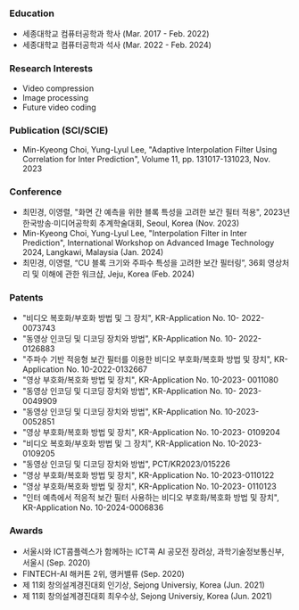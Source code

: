 ### Education
- 세종대학교 컴퓨터공학과 학사 (Mar. 2017 - Feb. 2022)
- 세종대학교 컴퓨터공학과 석사 (Mar. 2022 - Feb. 2024)

### Research Interests
- Video compression
- Image processing
- Future video coding

### Publication (SCI/SCIE)
- Min-Kyeong Choi, Yung-Lyul Lee, "Adaptive Interpolation Filter Using Correlation for Inter Prediction", Volume 11, pp. 131017-131023, Nov. 2023

### Conference 
- 최민경, 이영렬, "화면 간 예측을 위한 블록 특성을 고려한 보간 필터 적용", 2023년 한국방송·미디어공학회 추계학술대회, Seoul, Korea (Nov. 2023)
- Min-Kyeong Choi, Yung-Lyul Lee, "Interpolation Filter in Inter Prediction", International Workshop on Advanced Image Technology 2024, Langkawi, Malaysia (Jan. 2024)
- 최민경, 이영렬, “CU 블록 크기와 주파수 특성을 고려한 보간 필터링”, 36회 영상처리 및 이해에 관한 워크샵, Jeju, Korea (Feb. 2024)

### Patents
- "비디오 복호화/부호화 방법 및 그 장치", KR-Application No. 10- 2022-0073743
- "동영상 인코딩 및 디코딩 장치와 방법", KR-Application No. 10- 2022-0126883
- "주파수 기반 적응형 보간 필터를 이용한 비디오 부호화/복호화 방법 및 장치", KR-Application No. 10-2022-0132667
- "영상 부호화/복호화 방법 및 장치", KR-Application No. 10-2023- 0011080
- "동영상 인코딩 및 디코딩 장치와 방법", KR-Application No. 10- 2023-0049909
- "동영상 인코딩 및 디코딩 장치와 방법", KR-Application No. 10-2023- 0052851
- "영상 부호화/복호화 방법 및 장치", KR-Application No. 10-2023- 0109204
- "비디오 복호화/부호화 방법 및 그 장치", KR-Application No. 10-2023-0109205
- "동영상 인코딩 및 디코딩 장치와 방법", PCT/KR2023/015226
- "영상 부호화/복호화 방법 및 장치", KR-Application No. 10-2023-0110122
- "영상 부호화/복호화 방법 및 장치", KR-Application No. 10-2023- 0110123
- "인터 예측에서 적응적 보간 필터 사용하는 비디오 부호화/복호화 방법 및 장치", KR-Application No. 10-2024-0006836

### Awards
- 서울시와 ICT콤플렉스가 함께하는 ICT콕 AI 공모전 장려상, 과학기술정보통신부, 서울시 (Sep. 2020)
- FINTECH-AI 해커톤 2위, 앵커밸류 (Sep. 2020)
- 제 11회 창의설계경진대회 인기상, Sejong Universiy, Korea (Jun. 2021)
- 제 11회 창의설계경진대회 최우수상, Sejong Universiy, Korea (Jun. 2021)
